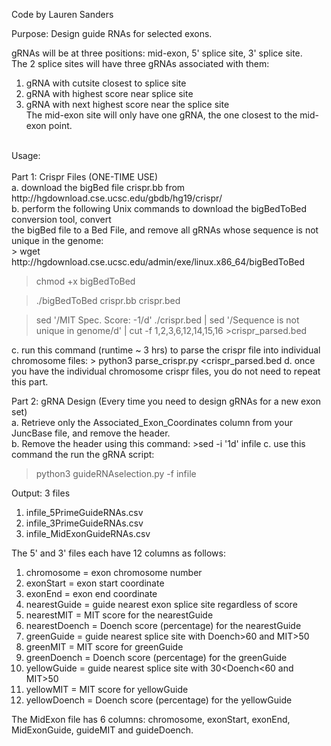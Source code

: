 Code by Lauren Sanders

Purpose: Design guide RNAs for selected exons. 

gRNAs will be at three positions: mid-exon, 5' splice site, 3' splice site.<br />
The 2 splice sites will have three gRNAs associated with them: <br />
1) gRNA with cutsite closest to splice site<br />
2) gRNA with highest score near splice site<br />
3) gRNA with next highest score near the splice site<br />
The mid-exon site will only have one gRNA, the one closest to the mid-exon point.<br />
<br />
Usage: <br />
<br />
Part 1: Crispr Files (ONE-TIME USE)<br />
a. download the bigBed file crispr.bb from http://hgdownload.cse.ucsc.edu/gbdb/hg19/crispr/<br />
b. perform the following Unix commands to download the bigBedToBed conversion tool, convert<br />
    the bigBed file to a Bed File, and remove all gRNAs whose sequence is not unique in the genome:<br /> 
  > wget http://hgdownload.cse.ucsc.edu/admin/exe/linux.x86_64/bigBedToBed

  > chmod +x bigBedToBed
  
  > ./bigBedToBed crispr.bb crispr.bed
  
  > sed '/MIT Spec. Score: -1/d' ./crispr.bed | sed '/Sequence is not unique in genome/d' | cut -f 1,2,3,6,12,14,15,16 >crispr_parsed.bed
  
c. run this command (runtime ~ 3 hrs) to parse the crispr file into individual chromosome files: 
    > python3 parse_crispr.py <crispr_parsed.bed
d. once you have the individual chromosome crispr files, you do not need to repeat this part.<br />

Part 2: gRNA Design (Every time you need to design gRNAs for a new exon set)<br />
a. Retrieve only the Associated_Exon_Coordinates column from your JuncBase file, and remove the header.<br />
b. Remove the header using this command: 
    >sed -i '1d' infile
c. use this command the run the gRNA script: <br />
  > python3 guideRNAselection.py -f infile

Output:  3 files <br />
1) infile_5PrimeGuideRNAs.csv <br />
2) infile_3PrimeGuideRNAs.csv<br />
3) infile_MidExonGuideRNAs.csv<br />

The 5' and 3' files each have 12 columns as follows:<br />

1) chromosome = exon chromosome number<br />
2) exonStart = exon start coordinate<br />
3) exonEnd = exon end coordinate<br />
4) nearestGuide = guide nearest exon splice site regardless of score<br />
5) nearestMIT = MIT score for the nearestGuide<br />
6) nearestDoench = Doench score (percentage) for the nearestGuide<br />
7) greenGuide = guide nearest splice site with Doench>60 and MIT>50<br />
8) greenMIT = MIT score for greenGuide<br />
9) greenDoench = Doench score (percentage) for the greenGuide<br />
10) yellowGuide = guide nearest splice site with 30<Doench<60 and MIT>50<br />
11) yellowMIT = MIT score for yellowGuide<br />
12) yellowDoench = Doench score (percentage) for the yellowGuide<br />

The MidExon file has 6 columns: chromosome, exonStart, exonEnd, MidExonGuide, guideMIT and guideDoench.
